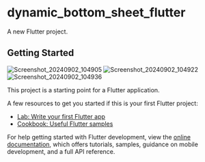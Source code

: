 # dynamic_bottom_sheet_flutter

A new Flutter project.

## Getting Started


![Screenshot_20240902_104905](https://github.com/user-attachments/assets/1042ff29-4583-467b-8770-903289dda31b)
![Screenshot_20240902_104922](https://github.com/user-attachments/assets/7b6246fe-726c-4111-bd4e-0a5fb662b04b)
![Screenshot_20240902_104936](https://github.com/user-attachments/assets/8ec9d498-6a5c-4a7e-a4cd-eb8723317d9a)



This project is a starting point for a Flutter application.

A few resources to get you started if this is your first Flutter project:

- [Lab: Write your first Flutter app](https://docs.flutter.dev/get-started/codelab)
- [Cookbook: Useful Flutter samples](https://docs.flutter.dev/cookbook)

For help getting started with Flutter development, view the
[online documentation](https://docs.flutter.dev/), which offers tutorials,
samples, guidance on mobile development, and a full API reference.
